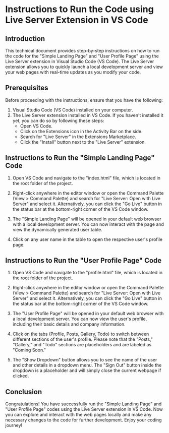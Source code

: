# Instructions to Run the Code using Live Server Extension in VS Code

## Introduction
This technical document provides step-by-step instructions on how to run the code for the "Simple Landing Page" and "User Profile Page" using the Live Server extension in Visual Studio Code (VS Code). The Live Server extension allows you to quickly launch a local development server and view your web pages with real-time updates as you modify your code.

## Prerequisites
Before proceeding with the instructions, ensure that you have the following:

1. Visual Studio Code (VS Code) installed on your computer.
2. The Live Server extension installed in VS Code. If you haven't installed it yet, you can do so by following these steps:
   - Open VS Code.
   - Click on the Extensions icon in the Activity Bar on the side.
   - Search for "Live Server" in the Extensions Marketplace.
   - Click the "Install" button next to the "Live Server" extension.

## Instructions to Run the "Simple Landing Page" Code

1. Open VS Code and navigate to the "index.html" file, which is located in the root folder of the project.

2. Right-click anywhere in the editor window or open the Command Palette (View > Command Palette) and search for "Live Server: Open with Live Server" and select it. Alternatively, you can click the "Go Live" button in the status bar at the bottom-right corner of the VS Code window.

3. The "Simple Landing Page" will be opened in your default web browser with a local development server. You can now interact with the page and view the dynamically generated user table.

4. Click on any user name in the table to open the respective user's profile page.

## Instructions to Run the "User Profile Page" Code

1. Open VS Code and navigate to the "profile.html" file, which is located in the root folder of the project.

2. Right-click anywhere in the editor window or open the Command Palette (View > Command Palette) and search for "Live Server: Open with Live Server" and select it. Alternatively, you can click the "Go Live" button in the status bar at the bottom-right corner of the VS Code window.

3. The "User Profile Page" will be opened in your default web browser with a local development server. You can now view the user's profile, including their basic details and company information.

4. Click on the tabs (Profile, Posts, Gallery, Todo) to switch between different sections of the user's profile. Please note that the "Posts," "Gallery," and "Todo" sections are placeholders and are labeled as "Coming Soon."

5. The "Show Dropdown" button allows you to see the name of the user and other details in a dropdown menu. The "Sign Out" button inside the dropdown is a placeholder and will simply close the current webpage if clicked.

## Conclusion
Congratulations! You have successfully run the "Simple Landing Page" and "User Profile Page" codes using the Live Server extension in VS Code. Now you can explore and interact with the web pages locally and make any necessary changes to the code for further development. Enjoy your coding journey!
